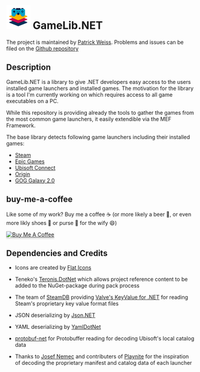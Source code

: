 ![GameLib.NET](resources/logos/logo-color-64px.png "GameLib.NET") 
GameLib.NET
======

The project is maintained by [Patrick Weiss](https://github.com/tekgator). Problems and issues can be filed on the [Github repository](https://github.com/tekgator/GameLib.NET/issues)

## Description

GameLib.NET is a library to give .NET developers easy access to the users installed game launchers and installed games. The motivation for the library is a tool I'm currently working on which requires access to all game executables on a PC.

While this repository is providing already the tools to gather the games from the most common game launchers, it easily extendible via the MEF Framework.

The base library detects  following game launchers including their installed games:
- [Steam](https://store.steampowered.com/)
- [Epic Games](https://store.epicgames.com)
- [Ubisoft Connect](https://ubisoftconnect.com/)
- [Origin](https://www.origin.com/)
- [GOG Galaxy 2.0](https://www.gog.com/galaxy)

## buy-me-a-coffee
Like some of my work? Buy me a coffee ☕ (or more likely a beer 🍺, or even more likly shoes 👠 or purse 👜 for the wify 😄)

<a href="https://www.buymeacoffee.com/tekgator" target="_blank"><img src="https://www.buymeacoffee.com/assets/img/custom_images/orange_img.png" alt="Buy Me A Coffee" style="height: 41px !important;width: 174px !important;box-shadow: 0px 3px 2px 0px rgba(190, 190, 190, 0.5) !important;-webkit-box-shadow: 0px 3px 2px 0px rgba(190, 190, 190, 0.5) !important;" ></a>


## Dependencies and Credits

- Icons are created by [Flat Icons](https://www.flaticon.com)

- Teneko's [Teronis.DotNet](https://github.com/teneko/Teronis.DotNet/tree/develop/src/MSBuild/Packaging/ProjectBuildInPackage) which allows project reference content to be added to the NuGet-package during pack process

- The team of [SteamDB](https://steamdb.info) providing [Valve's KeyValue for .NET](https://github.com/SteamDatabase/ValveKeyValue) for reading Steam's proprietary key value format files

- JSON deserializing by [Json.NET](https://www.newtonsoft.com/json)</a>

- YAML deserializing by [YamlDotNet](https://github.com/aaubry/YamlDotNet)

- [protobuf-net](https://github.com/protobuf-net/protobuf-net) for Protobuffer reading for decoding Ubisoft's local catalog data

- Thanks to [Josef Nemec](https://github.com/JosefNemec) and contributers of [Playnite](https://github.com/JosefNemec/Playnite) for the inspiration of decoding the proprietary manifest and catalog data of each launcher 
